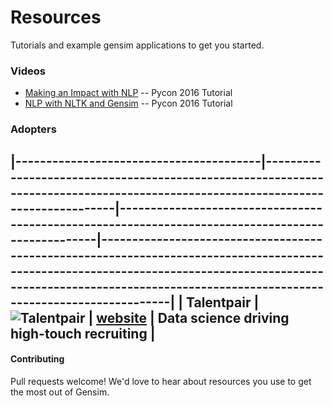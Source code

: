# Resources

Tutorials and example gensim applications to get you started.  

### Videos

* [Making an Impact with NLP](https://www.youtube.com/watch?v=oSSnDeOXTZQ) -- Pycon 2016 Tutorial
* [NLP with NLTK and Gensim](https://www.youtube.com/watch?v=itKNpCPHq3I) -- Pycon 2016 Tutorial

### Adopters

|----------------------------------------|--------------------------------------------------------------------------------------------------------------------------------|--------------------------------------------------------------------------------------------------|-----------------------------------------------------------------------------------------------------------------------------------------------------------------------------------------------------------------------|
| Talentpair                            | ![Talentpair](https://avatars3.githubusercontent.com/u/8418395)                                                 | [website](//talentpair.com)                                                           | Data science driving high-touch recruiting                                                                                                                                                                                 |
-------

#### Contributing

Pull requests welcome! We'd love to hear about resources you use to get the most out of Gensim.